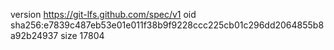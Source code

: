 version https://git-lfs.github.com/spec/v1
oid sha256:e7839c487eb53e01e011f38b9f9228ccc225cb01c296dd2064855b8a92b24937
size 17804
